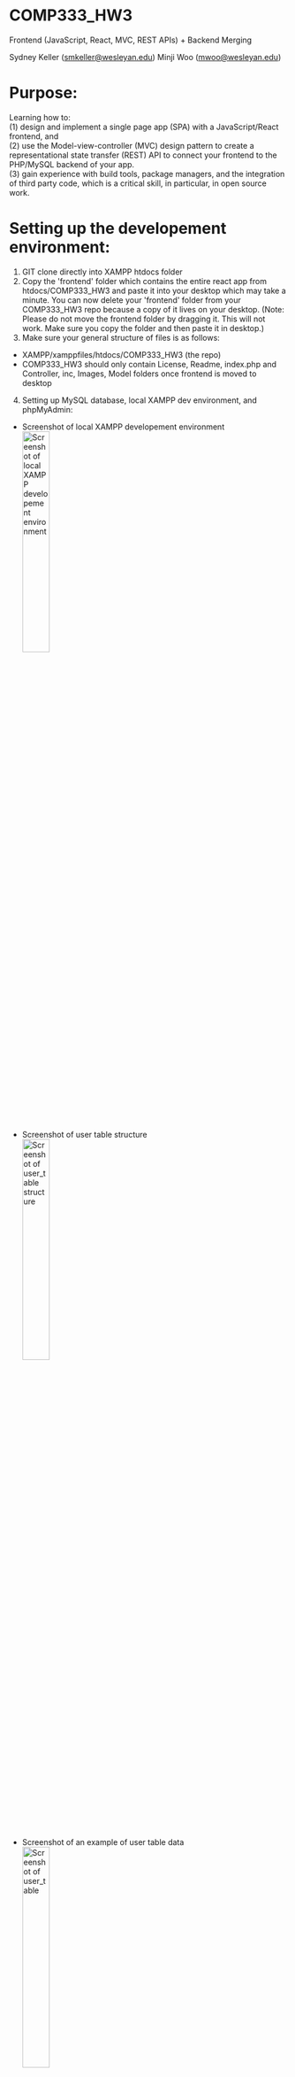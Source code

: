 # COMP333_HW3
Frontend (JavaScript, React, MVC, REST APIs) + Backend Merging

Sydney Keller (<smkeller@wesleyan.edu>)
Minji Woo (<mwoo@wesleyan.edu>)


# Purpose:
Learning how to:</br>
(1) design and implement a single page app (SPA) with a JavaScript/React frontend, and</br>
(2) use the Model-view-controller (MVC) design pattern to create a representational state transfer (REST) API to connect your frontend to the PHP/MySQL backend of your app.</br>
(3) gain experience with build tools, package managers, and the integration of third party code, which is a critical skill, in particular, in open source work.


# Setting up the developement environment:
1. GIT clone directly into XAMPP htdocs folder
2. Copy the 'frontend' folder which contains the entire react app from htdocs/COMP333_HW3 and paste it into your desktop which may take a minute. You can now delete your 'frontend' folder from your COMP333_HW3 repo because a copy of it lives on your desktop. (Note: Please do not move the frontend folder by dragging it. This will not work. Make sure you copy the folder and then paste it in desktop.)
3. Make sure your general structure of files is as follows:
- XAMPP/xamppfiles/htdocs/COMP333_HW3 (the repo)
- COMP333_HW3 should only contain License, Readme, index.php and Controller, inc, Images, Model folders once frontend is moved to desktop
4. Setting up MySQL database, local XAMPP dev environment, and phpMyAdmin:
- Screenshot of local XAMPP developement environment 
</br><img align ="center"
height="32%"
width="32%"
src="./Images/Sydney_XAMPP.png"
alt="Screenshot of local XAMPP developement environment"
/>

- Screenshot of user table structure
</br><img align ="center"
height="32%"
width="32%"
src="./Images/Sydney_user_table_structure.png"
alt="Screenshot of user_table structure"
/>

- Screenshot of an example of user table data
</br><img align ="center"
height="32%"
width="32%"
src="./Images/Sydney_user_table.png"
alt="Screenshot of user_table"
/>

- Screenshot of ratings table structure
</br><img align ="center"
height="32%"
width="32%"
src="./Images/Sydney_ratings_table_structure.png"
alt="Screenshot of ratings_table structure"
/>

- Screenshot of an example of ratings table data
</br><img align ="center"
height="32%"
width="32%"
src="./Images/Sydney_ratings_table.png"
alt="Screenshot of ratings_table"
/>
5. Through XAMPP, make sure MySQL Database and Apache Web Server are running</br>
 <!-- break -->
Note: assuming you have homebrew and node.js installed
 <!-- break -->
6. cd into your frontend folder on desktop (or wherever you put it) which holds the react app and run 'npm start'
7. In your browser at http://localhost:3000 you should now the react app running and see the login form


# How to run the code:
Locally in a browser using XAMPP localhost URL (need to have the proper mySQL databases set up)</br>
You also need to have your react-app front end folder running (discussed in the "Setting up developement environment" section - run 'npm start' in frontend folder)</br>

The URL you will be taken to after running 'npm start': http://localhost:3000


# Folders and Files:
## Rest API/Model, View, Controller Architecture:
index.php: the entry-point of our application, front-controller of application. index.php connects to UserController.php for all interactions with database</br>
inc:
 - config.php: holds the configuration information of application, holds the database credentials. 
 - bootstrap.php: used to bootstrap  application by including the necessary files
 <!-- end of the list -->
Model:
- Database.php: the database access layer which will be used to interact with the underlying MySQL database.
- UserModel.php: the User model file which implements the necessary methods to interact with the users table in the MySQL database.
<!-- end of the list -->
Controller/Api:
- BaseController.php: a base controller file which holds common utility methods.
- UserController.php: the User controller file which holds the necessary application code to entertain REST API calls. Creates a user, logs a user in, gets data from ratings table for user, deletes, adds, and updates ratings for user.
<!-- end of the list -->
Checkout this tutorial for how more details on how we set up our REST API:
https://code.tutsplus.com/how-to-build-a-simple-rest-api-in-php--cms-37000t

## Frontend React App:
frontend (again, this folder should be moved out of htdocs folder to somewhere else (eg desktop)):
- package-lock.json: automatically generated for any operations where npm modifies either the node_modules tree, or package. json
- package.json: used to store the metadata associated with project as well as store the list of dependency packages
- node_models: folder that comes with react app, holds node modules
- public: folder that holds react app logos and index.html
    - index.html: where the whole JSX code goes, entry point of application
- src: folder that holds the following files:
    - App.css: App.js style sheet
    - App.js: main component
    - index.css: index.js style sheet
    - index.js: file to render App.js to main root
    - App.test.js: react app testing file for App.js (comes with react app)
    - reportWebVitals: gives metrics of react app user performance (comes with react app)
    - setupTests.js - file to include test configuration (comes with react app)
    - createuser.js - component that connects with backend to create a new user and log them in
    - loginuser.js - component that connects with backend to log user in
    - ratingstable.js - component that displays all ratings data in ratings datatable. Also implements search/filter functionality taken from searchfilterratings.js component and deals with updates/deletes and user checks.
    - deleterating.js - component that connects with backend to delete a given rating selected by user on frontend
    - addnewrating.js - component that connects with backend to add a new rating to the datatable
    - updaterating.js - component that connects with backend to update a given rating selected by user on frontend
    - viewrating.js - component that lets a user view a single rating
    - searchfilerratings.js - component for search and filtering ratings datatable
    - Ratings.css - ratingstable.js style sheet

## Other files:
Images:
- Sydney_XAMPP - Screenshot of local XAMPP developement environment
- Sydney_user_table_structure.png - Screenshot of user_table structure from phpMyAdmin
- Sydney_user_table.png - Screenshot of user_table from phpMyAdmin
- Sydney_ratings_table_structure.png - Screenshot of ratings_table structure from phpMyAdmin
- Sydney_ratings_table.png - Screenshot of ratings_table from phpMyAdmin


# Sources Cites:
https://code.tutsplus.com/how-to-build-a-simple-rest-api-in-php--cms-37000t - Source given in class to create base of REST API</br>
https://www.reddit.com/r/react/comments/13srit3/having_trouble_adding_proxy_to_packagejson_to/ - workaround for having trouble adding proxy to package.json to connect frontend to backend</br>
https://stackoverflow.com/questions/63124161/attempted-import-error-switch-is-not-exported-from-react-router-dom - Getting error, needed to change Switch to Routes and change Route syntax</br>
https://www.php.net/manual/en/function.password-hash.php - Understand password_hash()</br>
https://www.w3schools.com/php/func_mysqli_fetch_all.asp - Understand fetch_all(MYSQLI_ASSOC) function in the REST API</br>
https://stackoverflow.com/questions/21267064/mysql-database-wont-start-in-xampp-manager-osx - MySQL Database won’t start in XAMPP fix</br>
https://www.reddit.com/r/PHP/comments/2cjoqp/where_do_you_recommend_to_store_session_keys_for/ - Understanding PHP sessions in REST API (not a thing)</br>
https://www.php.net/manual/en/mysqli-stmt.store-result.php - mysql store_result()</br>
https://www.w3schools.com/php/php_superglobals_globals.asp - How to use global functions in classes</br>
https://stackoverflow.com/questions/6490482/are-there-dictionaries-in-php - Arrays in PHP</br>
https://www.tutorialspoint.com/postman/postman_post_requests.htm - Postman</br>
https://stackoverflow.com/questions/37492271/should-i-handle-html-form-validation-on-front-or-backend#:~:text=You%20should%20always%20check%20the,way%20to%20have%20sane%20data - Understanding backend vs frontend</br>
https://vsupalov.com/how-backend-and-frontend-communicate/ - Understanding backend vs frontend</br>
https://stackoverflow.com/questions/67506517/inserting-data-into-database-on-postman - Understanding Postman</br>
https://stackoverflow.com/questions/48877079/getting-post-request-message-using-react-js - Trying to communicate with backend</br>
https://www.makeuseof.com/redirect-user-after-login-react/#:~:text=To%20redirect%20the%20user%2C%20you,from%20react%2Drouter%2Ddom. - How to Redirect a User After Login in React</br>
https://stackoverflow.com/questions/60923858/react-js-get-error-message-despite-http-response-400 - figuring out how to show HTTP description error to frontend</br>
https://www.techomoro.com/submit-a-form-data-to-rest-api-in-a-react-app/ - Submit Form Data To REST API In A React App</br>
https://stackoverflow.com/questions/8719276/cross-origin-request-headerscors-with-php-headers - Figuring out CORS headers</br>
https://stackoverflow.com/questions/51504231/php-api-rest-does-not-accept-cors-requests-even-using-header-access-control-al - CORS headers</br>
https://jasonwatmore.com/post/2020/02/01/react-fetch-http-post-request-examples - React fetch POST requests</br>
https://www.youtube.com/watch?v=qdCHEUaFhBk&list=PL4cUxeGkcC9gZD-Tvwfod2gaISzfRiP9d&index=17 - fetching data in react</br>
https://react.dev/learn - react documentation</br>
https://timmousk.com/blog/git-push-hangs/ - Uploading react app files were too big</br>
https://stackoverflow.com/questions/35191336/how-to-map-a-dictionary-in-reactjs - How to map a dictionary in reactJS</br>
https://www.geeksforgeeks.org/how-to-get-parameters-from-a-url-string-in-php/ - how to use/create URI arguments</br>
https://stackoverflow.com/questions/5884807/get-url-parameter-in-php - how to receive URI arguments from frontend</br>
https://stackoverflow.com/questions/61517408/how-i-can-use-php-session-in-react - integrating PHP sessions to react</br>
https://stackoverflow.com/questions/676846/do-ajax-requests-retain-php-session-info - integrating PHP sessions to react</br>
https://developer.mozilla.org/en-US/docs/Web/API/Storage/setItem - store username locally</br>
https://www.freecodecamp.org/news/search-and-filter-component-in-reactjs/ - search feature</br>
https://www.w3schools.com/REACT/react_forms.asp - understanding forms for submission</br>
https://www.w3schools.com/REACT/react_usestate.asp - useState hook for frontend</br>
https://www.w3schools.com/REACT/react_useeffect.asp - useEffect use in working with / updating</br> data
https://www.w3schools.com/REACT/react_props.asp - props</br>
https://www.w3schools.com/REACT/react_events.asp - events</br>